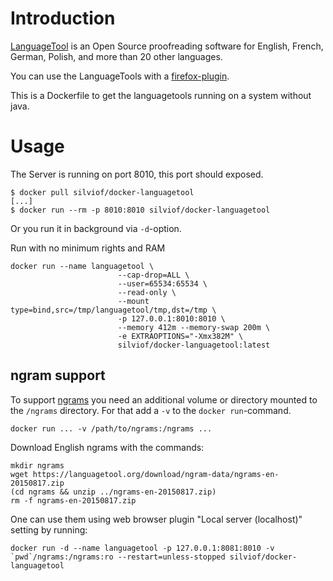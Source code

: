 
# Introduction

[LanguageTool] is an Open Source proof­reading software for English, French,
German, Polish, and more than 20 other languages.

You can use the LanguageTools with a [firefox-plugin].

This is a Dockerfile to get the languagetools running on a system without java.

[LanguageTool]: https://www.languagetool.org/
[firefox-plugin]: https://addons.mozilla.org/firefox/addon/languagetoolfx/

# Usage

The Server is running on port 8010, this port should exposed.

    $ docker pull silviof/docker-languagetool
    [...]
    $ docker run --rm -p 8010:8010 silviof/docker-languagetool

Or you run it in background via `-d`-option.

Run with no minimum rights and RAM
```
docker run --name languagetool \
                        --cap-drop=ALL \
                        --user=65534:65534 \
                        --read-only \
                        --mount type=bind,src=/tmp/languagetool/tmp,dst=/tmp \
                        -p 127.0.0.1:8010:8010 \
                        --memory 412m --memory-swap 200m \
                        -e EXTRAOPTIONS="-Xmx382M" \
                        silviof/docker-languagetool:latest
```

## ngram support

To support [ngrams] you need an additional volume or directory mounted to the
`/ngrams` directory. For that add a `-v` to the `docker run`-command.

    docker run ... -v /path/to/ngrams:/ngrams ...

[ngrams]: http://wiki.languagetool.org/finding-errors-using-n-gram-data


Download English ngrams with the commands:

    mkdir ngrams
    wget https://languagetool.org/download/ngram-data/ngrams-en-20150817.zip
    (cd ngrams && unzip ../ngrams-en-20150817.zip)
    rm -f ngrams-en-20150817.zip


One can use them using web browser plugin "Local server (localhost)" setting by running:

    docker run -d --name languagetool -p 127.0.0.1:8081:8010 -v `pwd`/ngrams:/ngrams:ro --restart=unless-stopped silviof/docker-languagetool
